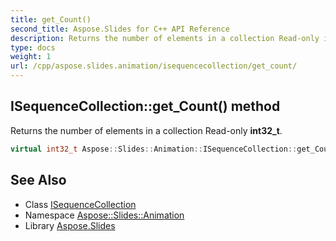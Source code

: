 ```yaml
---
title: get_Count()
second_title: Aspose.Slides for C++ API Reference
description: Returns the number of elements in a collection Read-only int32_t.
type: docs
weight: 1
url: /cpp/aspose.slides.animation/isequencecollection/get_count/
---
```

## ISequenceCollection::get_Count() method


Returns the number of elements in a collection Read-only **int32_t**.

```cpp
virtual int32_t Aspose::Slides::Animation::ISequenceCollection::get_Count()=0
```

## See Also

* Class [ISequenceCollection](./)
* Namespace [Aspose::Slides::Animation](../)
* Library [Aspose.Slides](../../)